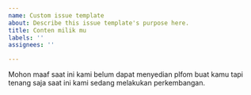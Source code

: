 ```yaml
---
name: Custom issue template
about: Describe this issue template's purpose here.
title: Conten milik mu
labels: ''
assignees: ''

---
```


Mohon maaf saat ini kami belum dapat menyedian plfom buat kamu tapi tenang saja saat ini kami sedang melakukan perkembangan.
